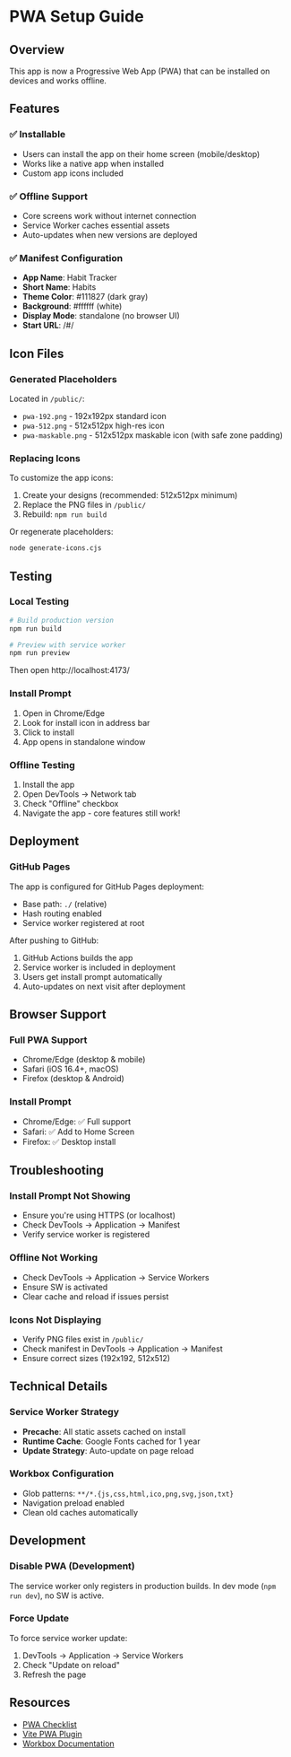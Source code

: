 # PWA Setup Guide

## Overview
This app is now a Progressive Web App (PWA) that can be installed on devices and works offline.

## Features

### ✅ Installable
- Users can install the app on their home screen (mobile/desktop)
- Works like a native app when installed
- Custom app icons included

### ✅ Offline Support
- Core screens work without internet connection
- Service Worker caches essential assets
- Auto-updates when new versions are deployed

### ✅ Manifest Configuration
- **App Name**: Habit Tracker
- **Short Name**: Habits
- **Theme Color**: #111827 (dark gray)
- **Background**: #ffffff (white)
- **Display Mode**: standalone (no browser UI)
- **Start URL**: /#/

## Icon Files

### Generated Placeholders
Located in `/public/`:
- `pwa-192.png` - 192x192px standard icon
- `pwa-512.png` - 512x512px high-res icon
- `pwa-maskable.png` - 512x512px maskable icon (with safe zone padding)

### Replacing Icons
To customize the app icons:
1. Create your designs (recommended: 512x512px minimum)
2. Replace the PNG files in `/public/`
3. Rebuild: `npm run build`

Or regenerate placeholders:
```bash
node generate-icons.cjs
```

## Testing

### Local Testing
```bash
# Build production version
npm run build

# Preview with service worker
npm run preview
```

Then open http://localhost:4173/

### Install Prompt
1. Open in Chrome/Edge
2. Look for install icon in address bar
3. Click to install
4. App opens in standalone window

### Offline Testing
1. Install the app
2. Open DevTools → Network tab
3. Check "Offline" checkbox
4. Navigate the app - core features still work!

## Deployment

### GitHub Pages
The app is configured for GitHub Pages deployment:
- Base path: `./` (relative)
- Hash routing enabled
- Service worker registered at root

After pushing to GitHub:
1. GitHub Actions builds the app
2. Service worker is included in deployment
3. Users get install prompt automatically
4. Auto-updates on next visit after deployment

## Browser Support

### Full PWA Support
- Chrome/Edge (desktop & mobile)
- Safari (iOS 16.4+, macOS)
- Firefox (desktop & Android)

### Install Prompt
- Chrome/Edge: ✅ Full support
- Safari: ✅ Add to Home Screen
- Firefox: ✅ Desktop install

## Troubleshooting

### Install Prompt Not Showing
- Ensure you're using HTTPS (or localhost)
- Check DevTools → Application → Manifest
- Verify service worker is registered

### Offline Not Working
- Check DevTools → Application → Service Workers
- Ensure SW is activated
- Clear cache and reload if issues persist

### Icons Not Displaying
- Verify PNG files exist in `/public/`
- Check manifest in DevTools → Application → Manifest
- Ensure correct sizes (192x192, 512x512)

## Technical Details

### Service Worker Strategy
- **Precache**: All static assets cached on install
- **Runtime Cache**: Google Fonts cached for 1 year
- **Update Strategy**: Auto-update on page reload

### Workbox Configuration
- Glob patterns: `**/*.{js,css,html,ico,png,svg,json,txt}`
- Navigation preload enabled
- Clean old caches automatically

## Development

### Disable PWA (Development)
The service worker only registers in production builds. In dev mode (`npm run dev`), no SW is active.

### Force Update
To force service worker update:
1. DevTools → Application → Service Workers
2. Check "Update on reload"
3. Refresh the page

## Resources
- [PWA Checklist](https://web.dev/pwa-checklist/)
- [Vite PWA Plugin](https://vite-pwa-org.netlify.app/)
- [Workbox Documentation](https://developers.google.com/web/tools/workbox)
